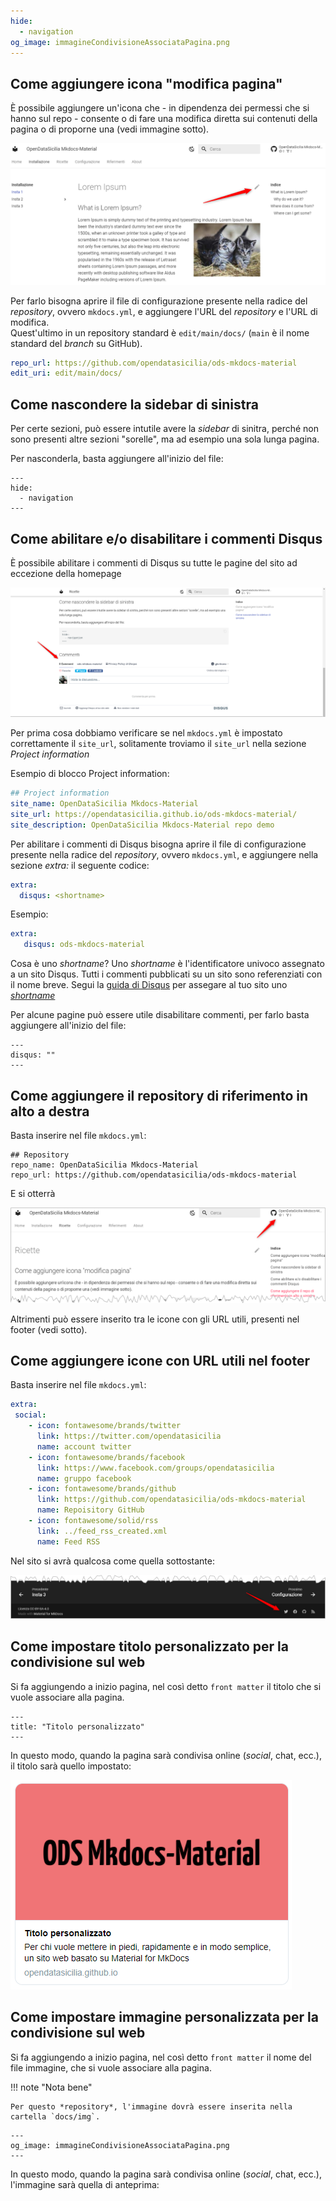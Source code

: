 ```yaml
---
hide:
  - navigation
og_image: immagineCondivisioneAssociataPagina.png
---
```


## Come aggiungere icona "modifica pagina"

È possibile aggiungere un'icona che - in dipendenza dei permessi che si hanno sul repo - consente o di fare una modifica diretta sui contenuti della pagina o di proporne una (vedi immagine sotto).

![](img/modificaPagina.png)

Per farlo bisogna aprire il file di configurazione presente nella radice del *repository*, ovvero `mkdocs.yml`, e aggiungere l'URL del *repository* e l'URL di modifica.<br>
Quest'ultimo in un repository standard è `edit/main/docs/` (`main` è il nome standard del *branch* su GitHub).

```yaml
repo_url: https://github.com/opendatasicilia/ods-mkdocs-material
edit_uri: edit/main/docs/
```


## Come nascondere la sidebar di sinistra

Per certe sezioni, può essere intutile avere la *sidebar* di sinitra, perché non sono presenti altre sezioni "sorelle", ma ad esempio una sola lunga pagina.

Per nasconderla, basta aggiungere all'inizio del file:

```
---
hide:
  - navigation
---
```

## Come abilitare e/o disabilitare i commenti Disqus

È possibile abilitare i commenti di Disqus su tutte le pagine del sito ad eccezione della homepage

![](img/disqus.png)

Per prima cosa dobbiamo verificare se nel `mkdocs.yml` è impostato correttamente il `site_url`, solitamente troviamo il `site_url` nella sezione *Project information*

Esempio di blocco Project information:

```yaml
## Project information
site_name: OpenDataSicilia Mkdocs-Material
site_url: https://opendatasicilia.github.io/ods-mkdocs-material/
site_description: OpenDataSicilia Mkdocs-Material repo demo
```

Per abilitare i commenti di Disqus bisogna aprire il file di configurazione presente nella radice del *repository*, ovvero `mkdocs.yml`, e aggiungere nella sezione *extra:* il seguente codice:

```yaml
extra:
  disqus: <shortname>
```

Esempio:

```yaml
extra:
   disqus: ods-mkdocs-material
```

Cosa è uno *shortname*?
Uno *shortname* è l'identificatore univoco assegnato a un sito Disqus. Tutti i commenti pubblicati su un sito sono referenziati con il nome breve. Segui la [guida di Disqus](https://help.disqus.com/en/articles/1717111-what-s-a-shortname) per assegare al tuo sito uno *[shortname](https://help.disqus.com/en/articles/1717111-what-s-a-shortname)*

Per alcune pagine può essere utile disabilitare commenti, per farlo basta aggiungere all'inizio del file:

```
---
disqus: ""
---
```

## Come aggiungere il repository di riferimento in alto a destra

Basta inserire nel file `mkdocs.yml`:

```
## Repository
repo_name: OpenDataSicilia Mkdocs-Material
repo_url: https://github.com/opendatasicilia/ods-mkdocs-material
```

E si otterrà

![](img/repoAltoDestra.png)

Altrimenti può essere inserito tra le icone con gli URL utili, presenti nel footer (vedi sotto).

## Come aggiungere icone con URL utili nel footer

Basta inserire nel file `mkdocs.yml`:

```yaml
extra:
 social:
    - icon: fontawesome/brands/twitter
      link: https://twitter.com/opendatasicilia
      name: account twitter
    - icon: fontawesome/brands/facebook
      link: https://www.facebook.com/groups/opendatasicilia
      name: gruppo facebook
    - icon: fontawesome/brands/github
      link: https://github.com/opendatasicilia/ods-mkdocs-material
      name: Repoisitory GitHub
    - icon: fontawesome/solid/rss
      link: ../feed_rss_created.xml
      name: Feed RSS
```


Nel sito si avrà qualcosa come quella sottostante:

![](img/footer.png)


## Come impostare titolo personalizzato per la condivisione sul web

Si fa aggiungendo a inizio pagina, nel così detto `front matter` il titolo che si vuole associare alla pagina.

```
---
title: "Titolo personalizzato"
---
```

In questo modo, quando la pagina sarà condivisa online (*social*, chat, ecc.), il titolo sarà quello impostato:

![](img/webPreviewTitolo.png)

## Come impostare immagine personalizzata per la condivisione sul web

Si fa aggiungendo a inizio pagina, nel così detto `front matter` il nome del file immagine, che si vuole associare alla pagina.<br>

!!! note "Nota bene"

    Per questo *repository*, l'immagine dovrà essere inserita nella cartella `docs/img`.

```
---
og_image: immagineCondivisioneAssociataPagina.png
---
```

In questo modo, quando la pagina sarà condivisa online (*social*, chat, ecc.), l'immagine sarà quella di anteprima:

